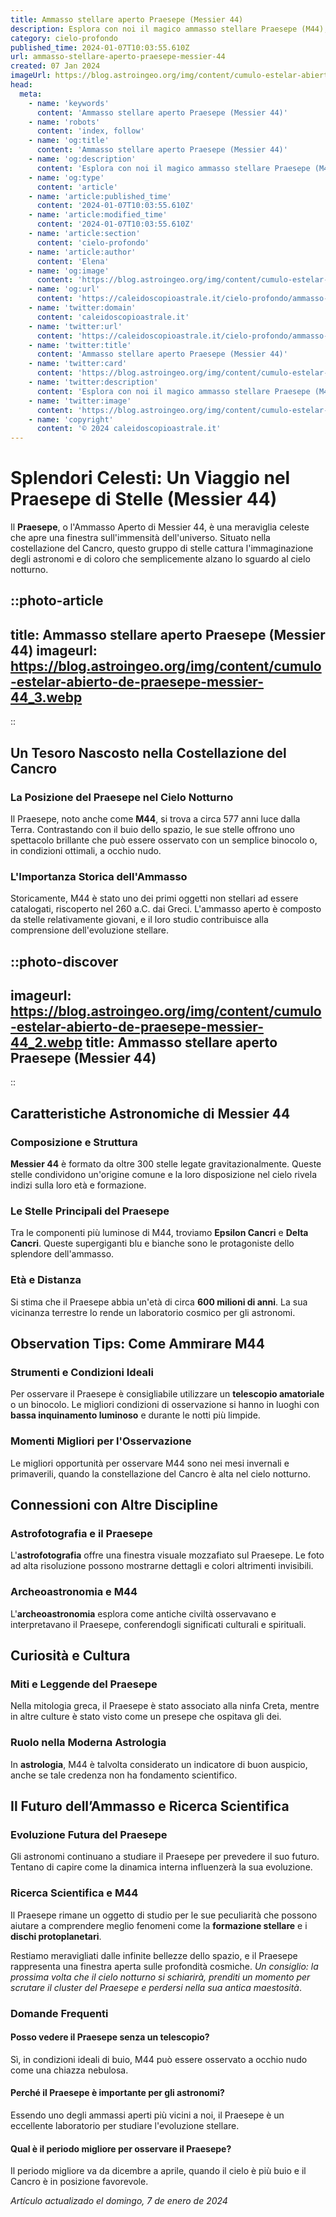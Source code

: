```yaml
---
title: Ammasso stellare aperto Praesepe (Messier 44)
description: Esplora con noi il magico ammasso stellare Praesepe (M44), gioiello del cielo notturno. Scopri segreti e meraviglie astrali.
category: cielo-profondo
published_time: 2024-01-07T10:03:55.610Z
url: ammasso-stellare-aperto-praesepe-messier-44
created: 07 Jan 2024
imageUrl: https://blog.astroingeo.org/img/content/cumulo-estelar-abierto-de-praesepe-messier-44_3.webp
head:
  meta:
    - name: 'keywords'
      content: 'Ammasso stellare aperto Praesepe (Messier 44)'
    - name: 'robots'
      content: 'index, follow'
    - name: 'og:title'
      content: 'Ammasso stellare aperto Praesepe (Messier 44)'
    - name: 'og:description'
      content: 'Esplora con noi il magico ammasso stellare Praesepe (M44), gioiello del cielo notturno. Scopri segreti e meraviglie astrali.'
    - name: 'og:type'
      content: 'article'
    - name: 'article:published_time'
      content: '2024-01-07T10:03:55.610Z'
    - name: 'article:modified_time'
      content: '2024-01-07T10:03:55.610Z'
    - name: 'article:section'
      content: 'cielo-profondo'
    - name: 'article:author'
      content: 'Elena'
    - name: 'og:image'
      content: 'https://blog.astroingeo.org/img/content/cumulo-estelar-abierto-de-praesepe-messier-44_3.webp'
    - name: 'og:url'
      content: 'https://caleidoscopioastrale.it/cielo-profondo/ammasso-stellare-aperto-praesepe-messier-44'
    - name: 'twitter:domain'
      content: 'caleidoscopioastrale.it'
    - name: 'twitter:url'
      content: 'https://caleidoscopioastrale.it/cielo-profondo/ammasso-stellare-aperto-praesepe-messier-44'
    - name: 'twitter:title'
      content: 'Ammasso stellare aperto Praesepe (Messier 44)'
    - name: 'twitter:card'
      content: 'https://blog.astroingeo.org/img/content/cumulo-estelar-abierto-de-praesepe-messier-44_3.webp'
    - name: 'twitter:description'
      content: 'Esplora con noi il magico ammasso stellare Praesepe (M44), gioiello del cielo notturno. Scopri segreti e meraviglie astrali.'
    - name: 'twitter:image'
      content: 'https://blog.astroingeo.org/img/content/cumulo-estelar-abierto-de-praesepe-messier-44_3.webp'
    - name: 'copyright'
      content: '© 2024 caleidoscopioastrale.it'
---
```

# Splendori Celesti: Un Viaggio nel Praesepe di Stelle (Messier 44)

Il **Praesepe**, o l'Ammasso Aperto di Messier 44, è una meraviglia celeste che apre una finestra sull'immensità dell'universo. Situato nella costellazione del Cancro, questo gruppo di stelle cattura l'immaginazione degli astronomi e di coloro che semplicemente alzano lo sguardo al cielo notturno.

::photo-article
---
title: Ammasso stellare aperto Praesepe (Messier 44)
imageurl: https://blog.astroingeo.org/img/content/cumulo-estelar-abierto-de-praesepe-messier-44_3.webp
---
::

## Un Tesoro Nascosto nella Costellazione del Cancro

### La Posizione del Praesepe nel Cielo Notturno
Il Praesepe, noto anche come **M44**, si trova a circa 577 anni luce dalla Terra. Contrastando con il buio dello spazio, le sue stelle offrono uno spettacolo brillante che può essere osservato con un semplice binocolo o, in condizioni ottimali, a occhio nudo.

### L'Importanza Storica dell'Ammasso
Storicamente, M44 è stato uno dei primi oggetti non stellari ad essere catalogati, riscoperto nel 260 a.C. dai Greci. L'ammasso aperto è composto da stelle relativamente giovani, e il loro studio contribuisce alla comprensione dell'evoluzione stellare.

::photo-discover
---
imageurl: https://blog.astroingeo.org/img/content/cumulo-estelar-abierto-de-praesepe-messier-44_2.webp
title: Ammasso stellare aperto Praesepe (Messier 44)
---
::

## Caratteristiche Astronomiche di Messier 44

### Composizione e Struttura
**Messier 44** è formato da oltre 300 stelle legate gravitazionalmente. Queste stelle condividono un'origine comune e la loro disposizione nel cielo rivela indizi sulla loro età e formazione.

### Le Stelle Principali del Praesepe
Tra le componenti più luminose di M44, troviamo **Epsilon Cancri** e **Delta Cancri**. Queste supergiganti blu e bianche sono le protagoniste dello splendore dell'ammasso.

### Età e Distanza
Si stima che il Praesepe abbia un'età di circa **600 milioni di anni**. La sua vicinanza terrestre lo rende un laboratorio cosmico per gli astronomi.

## Observation Tips: Come Ammirare M44

### Strumenti e Condizioni Ideali
Per osservare il Praesepe è consigliabile utilizzare un **telescopio amatoriale** o un binocolo. Le migliori condizioni di osservazione si hanno in luoghi con **bassa inquinamento luminoso** e durante le notti più limpide.

### Momenti Migliori per l'Osservazione
Le migliori opportunità per osservare M44 sono nei mesi invernali e primaverili, quando la constellazione del Cancro è alta nel cielo notturno.

## Connessioni con Altre Discipline

### Astrofotografia e il Praesepe
L'**astrofotografia** offre una finestra visuale mozzafiato sul Praesepe. Le foto ad alta risoluzione possono mostrarne dettagli e colori altrimenti invisibili.

### Archeoastronomia e M44
L'**archeoastronomia** esplora come antiche civiltà osservavano e interpretavano il Praesepe, conferendogli significati culturali e spirituali.

## Curiosità e Cultura

### Miti e Leggende del Praesepe
Nella mitologia greca, il Praesepe è stato associato alla ninfa Creta, mentre in altre culture è stato visto come un presepe che ospitava gli dei.

### Ruolo nella Moderna Astrologia
In **astrologia**, M44 è talvolta considerato un indicatore di buon auspicio, anche se tale credenza non ha fondamento scientifico.

## Il Futuro dell’Ammasso e Ricerca Scientifica

### Evoluzione Futura del Praesepe
Gli astronomi continuano a studiare il Praesepe per prevedere il suo futuro. Tentano di capire come la dinamica interna influenzerà la sua evoluzione.

### Ricerca Scientifica e M44
Il Praesepe rimane un oggetto di studio per le sue peculiarità che possono aiutare a comprendere meglio fenomeni come la **formazione stellare** e i **dischi protoplanetari**.

Restiamo meravigliati dalle infinite bellezze dello spazio, e il Praesepe rappresenta una finestra aperta sulle profondità cosmiche. *Un consiglio: la prossima volta che il cielo notturno si schiarirà, prenditi un momento per scrutare il cluster del Praesepe e perdersi nella sua antica maestosità*.

### Domande Frequenti

#### Posso vedere il Praesepe senza un telescopio?
Sì, in condizioni ideali di buio, M44 può essere osservato a occhio nudo come una chiazza nebulosa.

#### Perché il Praesepe è importante per gli astronomi?
Essendo uno degli ammassi aperti più vicini a noi, il Praesepe è un eccellente laboratorio per studiare l'evoluzione stellare.

#### Qual è il periodo migliore per osservare il Praesepe?
Il periodo migliore va da dicembre a aprile, quando il cielo è più buio e il Cancro è in posizione favorevole.

_Artículo actualizado el domingo, 7 de enero de 2024_